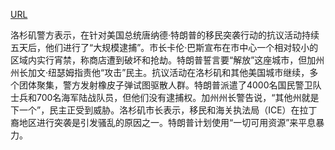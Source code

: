 <a href="https://www.bbc.com/news/articles/cn7z45pyrvvo">URL</a>
<p>洛杉矶警方表示，在针对美国总统唐纳德·特朗普的移民突袭行动的抗议活动持续五天后，他们进行了“大规模逮捕”。市长卡伦·巴斯宣布在市中心一个相对较小的区域内实行宵禁，称商店遭到破坏和抢劫。特朗普誓言要“解放”这座城市，但加州州长加文·纽瑟姆指责他“攻击”民主。抗议活动在洛杉矶和其他美国城市继续，多个团体聚集，警方发射橡皮子弹试图驱散人群。特朗普派遣了4000名国民警卫队士兵和700名海军陆战队员，但他们没有逮捕权。加州州长警告说，“其他州就是下一个”，民主正受到威胁。洛杉矶市长表示，移民和海关执法局（ICE）在拉丁裔地区进行突袭是引发骚乱的原因之一。特朗普计划使用“一切可用资源”来平息暴力。</p>
